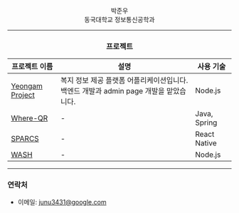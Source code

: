 <div align="center">
박준우<br>
동국대학교 정보통신공학과

---

### 프로젝트
| 프로젝트 이름      | 설명                                         | 사용 기술                          |
|------------------|--------------------------------------------|----------------------------------|
| [Yeongam Project](https://github.com/orgs/Team-NARU/repositories) | 복지 정보 제공 플랫폼 어플리케이션입니다. 백엔드 개발과 admin page 개발을 맡았습니다. | Node.js       |
| [Where-QR](https://github.com/orgs/baek-park/repositories)    | -                                          | Java, Spring                     |
| [SPARCS](https://github.com/SPARCS-Service-Hackathon-2024)    | -                                          | React Native                     |
| [WASH](https://github.com/Team-Wash/Wash-Server)    | -                                          | Node.js                     |

---

</div>


### 연락처
- 이메일: junu3431@google.com
